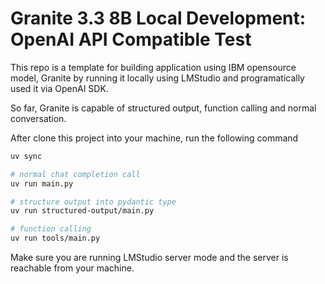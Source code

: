 # Granite 3.3 8B Local Development: OpenAI API Compatible Test

This repo is a template for building application using IBM opensource model, Granite by running it locally using LMStudio and programatically used it via OpenAI SDK.

So far, Granite is capable of structured output, function calling and normal conversation.

After clone this project into your machine, run the following command

```bash
uv sync

# normal chat completion call
uv run main.py

# structure output into pydantic type
uv run structured-output/main.py

# function calling
uv run tools/main.py
```

Make sure you are running LMStudio server mode and the server is reachable from your machine.